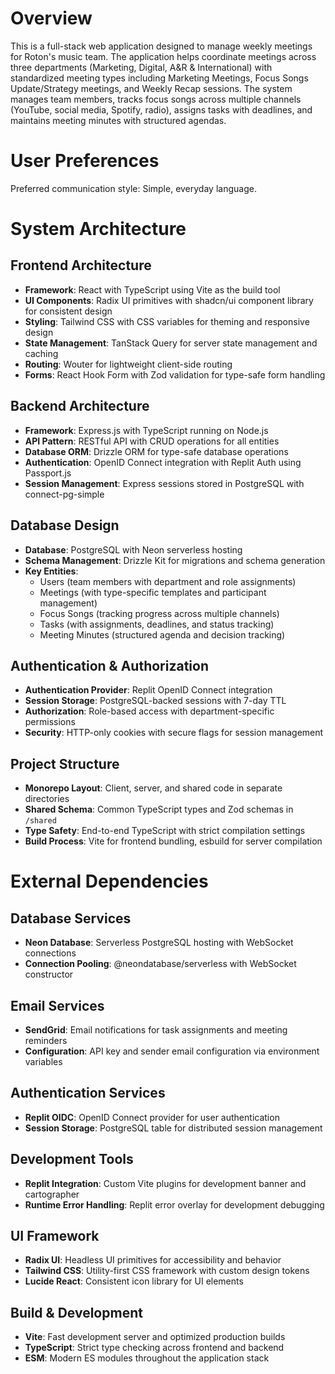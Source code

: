 # Overview

This is a full-stack web application designed to manage weekly meetings for Roton's music team. The application helps coordinate meetings across three departments (Marketing, Digital, A&R & International) with standardized meeting types including Marketing Meetings, Focus Songs Update/Strategy meetings, and Weekly Recap sessions. The system manages team members, tracks focus songs across multiple channels (YouTube, social media, Spotify, radio), assigns tasks with deadlines, and maintains meeting minutes with structured agendas.

# User Preferences

Preferred communication style: Simple, everyday language.

# System Architecture

## Frontend Architecture
- **Framework**: React with TypeScript using Vite as the build tool
- **UI Components**: Radix UI primitives with shadcn/ui component library for consistent design
- **Styling**: Tailwind CSS with CSS variables for theming and responsive design
- **State Management**: TanStack Query for server state management and caching
- **Routing**: Wouter for lightweight client-side routing
- **Forms**: React Hook Form with Zod validation for type-safe form handling

## Backend Architecture
- **Framework**: Express.js with TypeScript running on Node.js
- **API Pattern**: RESTful API with CRUD operations for all entities
- **Database ORM**: Drizzle ORM for type-safe database operations
- **Authentication**: OpenID Connect integration with Replit Auth using Passport.js
- **Session Management**: Express sessions stored in PostgreSQL with connect-pg-simple

## Database Design
- **Database**: PostgreSQL with Neon serverless hosting
- **Schema Management**: Drizzle Kit for migrations and schema generation
- **Key Entities**:
  - Users (team members with department and role assignments)
  - Meetings (with type-specific templates and participant management)
  - Focus Songs (tracking progress across multiple channels)
  - Tasks (with assignments, deadlines, and status tracking)
  - Meeting Minutes (structured agenda and decision tracking)

## Authentication & Authorization
- **Authentication Provider**: Replit OpenID Connect integration
- **Session Storage**: PostgreSQL-backed sessions with 7-day TTL
- **Authorization**: Role-based access with department-specific permissions
- **Security**: HTTP-only cookies with secure flags for session management

## Project Structure
- **Monorepo Layout**: Client, server, and shared code in separate directories
- **Shared Schema**: Common TypeScript types and Zod schemas in `/shared`
- **Type Safety**: End-to-end TypeScript with strict compilation settings
- **Build Process**: Vite for frontend bundling, esbuild for server compilation

# External Dependencies

## Database Services
- **Neon Database**: Serverless PostgreSQL hosting with WebSocket connections
- **Connection Pooling**: @neondatabase/serverless with WebSocket constructor

## Email Services
- **SendGrid**: Email notifications for task assignments and meeting reminders
- **Configuration**: API key and sender email configuration via environment variables

## Authentication Services
- **Replit OIDC**: OpenID Connect provider for user authentication
- **Session Storage**: PostgreSQL table for distributed session management

## Development Tools
- **Replit Integration**: Custom Vite plugins for development banner and cartographer
- **Runtime Error Handling**: Replit error overlay for development debugging

## UI Framework
- **Radix UI**: Headless UI primitives for accessibility and behavior
- **Tailwind CSS**: Utility-first CSS framework with custom design tokens
- **Lucide React**: Consistent icon library for UI elements

## Build & Development
- **Vite**: Fast development server and optimized production builds
- **TypeScript**: Strict type checking across frontend and backend
- **ESM**: Modern ES modules throughout the application stack
